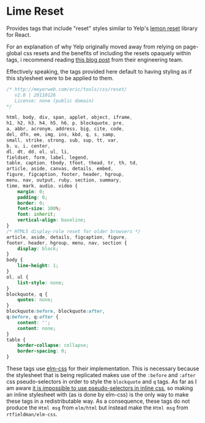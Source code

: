 # Lime Reset 

Provides tags that include "reset" styles similar to
Yelp's [lemon reset](https://github.com/Yelp/lemon-reset) library for React.

For an explanation of why Yelp originally moved away from relying on
page-global css resets and the benefits of including the resets opaquely
within tags, i recommend reading [this blog post](https://engineeringblog.yelp.com/2018/03/css-in-the-age-of-react.html)
from their engineering team.

Effectively speaking, the tags provided here default to having 
styling as if this stylesheet were to be applied to them.

```css
/* http://meyerweb.com/eric/tools/css/reset/ 
   v2.0 | 20110126
   License: none (public domain)
*/

html, body, div, span, applet, object, iframe,
h1, h2, h3, h4, h5, h6, p, blockquote, pre,
a, abbr, acronym, address, big, cite, code,
del, dfn, em, img, ins, kbd, q, s, samp,
small, strike, strong, sub, sup, tt, var,
b, u, i, center,
dl, dt, dd, ol, ul, li,
fieldset, form, label, legend,
table, caption, tbody, tfoot, thead, tr, th, td,
article, aside, canvas, details, embed, 
figure, figcaption, footer, header, hgroup, 
menu, nav, output, ruby, section, summary,
time, mark, audio, video {
	margin: 0;
	padding: 0;
	border: 0;
	font-size: 100%;
	font: inherit;
	vertical-align: baseline;
}
/* HTML5 display-role reset for older browsers */
article, aside, details, figcaption, figure, 
footer, header, hgroup, menu, nav, section {
	display: block;
}
body {
	line-height: 1;
}
ol, ul {
	list-style: none;
}
blockquote, q {
	quotes: none;
}
blockquote:before, blockquote:after,
q:before, q:after {
	content: '';
	content: none;
}
table {
	border-collapse: collapse;
	border-spacing: 0;
}
```

These tags use [elm-css](https://package.elm-lang.org/packages/rtfeldman/elm-css/latest/Css)
for their implementation. This is necessary because the stylesheet that is
being replicated makes use of the `:before` and `:after` css pseudo-selectors
in order to style the `blockquote` and `q` tags. As far as I am aware 
[it is impossible to use pseudo-selectors in inline css](https://stackoverflow.com/questions/5293280/css-pseudo-classes-with-inline-styles),
so making an inline stylesheet with (as is done by elm-css) is the only way
to make these tags in a redistributable way. As a consequence, these tags do not produce 
the `Html msg` from `elm/html` but instead make the `Html msg` from `rtfieldman/elm-css`.